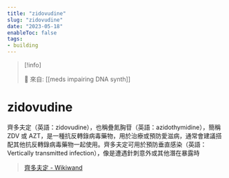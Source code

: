 ```yaml
---
title: "zidovudine"
slug: "zidovudine"
date: "2023-05-18"
enableToc: false
tags:
- building
---
```


> [!info]
>
> 🌱 來自: [[meds impairing DNA synth]]

# zidovudine

齊多夫定（英語：zidovudine），也稱疊氮胸苷（英語：azidothymidine），簡稱 ZDV 或 AZT，是一種抗反轉錄病毒藥物，用於治療或預防愛滋病，通常會建議搭配其他抗反轉錄病毒藥物一起使用。齊多夫定可用於預防垂直感染（英語：Vertically transmitted infection），像是遭遇針刺意外或其他潛在暴露時

> [齊多夫定 - Wikiwand](https://www.wikiwand.com/zh-tw/%E9%BD%90%E5%A4%9A%E5%A4%AB%E5%AE%9A)
